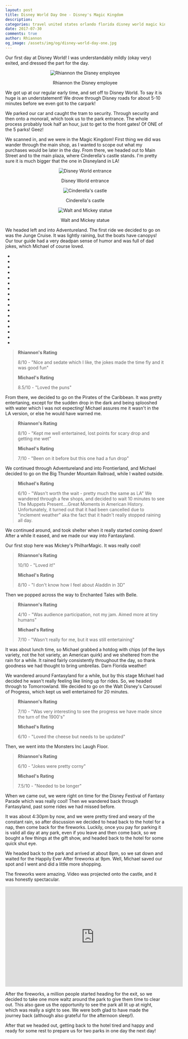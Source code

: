 ```yaml
---
layout: post
title: Disney World Day One - Disney's Magic Kingdom
description:
categories: travel united states orlando florida disney world magic kingdom
date: 2017-07-30
comments: true
author: Rhiannon
og_image: /assets/img/og/disney-world-day-one.jpg
---
```

Our first day at Disney World! I was understandably mildly (okay very) exited, and dressed the part for the day.

<div style="margin-bottom: 10px; text-align: center;">
    <img src="/assets/img/blog/IMG_0781.JPG" alt="Rhiannon the Disney employee">
    <p>Rhiannon the Disney employee</p>
</div>

We got up at our regular early time, and set off to Disney World. To say it is huge is an understatement! We drove through Disney roads for about 5-10 minutes before we even got to the carpark!

We parked our car and caught the tram to security. Through security and then onto a monorail, which took us to the park entrance. The whole process probably took half an hour, just to get to the front gates! Of ONE of the 5 parks! Geez!

We scanned in, and we were in the Magic Kingdom! First thing we did was wander through the main shop, as I wanted to scope out what my purchases would be later in the day. From there, we headed out to Main Street and to the main plaza, where Cinderella's castle stands. I'm pretty sure it is much bigger that the one in Disneyland in LA!

<div style="margin-bottom: 10px; text-align: center;">
    <img src="/assets/img/blog/IMG_0776.jpg" alt="Disney World entrance">
    <p>Disney World entrance</p>
</div>

<div style="margin-bottom: 10px; text-align: center;">
    <img src="/assets/img/blog/IMG_0783.jpg" alt="Cinderella's castle">
    <p>Cinderella's castle</p>
</div>

<div style="margin-bottom: 10px; text-align: center;">
    <img src="/assets/img/blog/IMG_5939.jpg" alt="Walt and Mickey statue">
    <p>Walt and Mickey statue</p>
</div>

We headed left and into Adventureland. The first ride we decided to go on was the Junge Cruise. It was lightly raining, but the boats have canopys! Our tour guide had a very deadpan sense of humor and was full of dad jokes, which Michael of course loved.

<div class="flickerplate" style="margin-bottom: 10px;">
    <ul>
        <li data-background="/assets/img/blog/IMG_5826.jpg"></li>
        <li data-background="/assets/img/blog/IMG_5827.jpg"></li>
        <li data-background="/assets/img/blog/IMG_5828.jpg"></li>
        <li data-background="/assets/img/blog/IMG_5830.jpg"></li>
        <li data-background="/assets/img/blog/IMG_5839.jpg"></li>
        <li data-background="/assets/img/blog/IMG_5842.jpg"></li>
        <li data-background="/assets/img/blog/IMG_5846.jpg"></li>
        <li data-background="/assets/img/blog/IMG_5851.jpg"></li>
        <li data-background="/assets/img/blog/IMG_5856.jpg"></li>
        <li data-background="/assets/img/blog/IMG_5859.jpg"></li>
        <li data-background="/assets/img/blog/IMG_5860.jpg"></li>
        <li data-background="/assets/img/blog/IMG_5863.jpg"></li>
        <li data-background="/assets/img/blog/IMG_5867.jpg"></li>
        <li data-background="/assets/img/blog/IMG_5870.jpg"></li>
        <li data-background="/assets/img/blog/IMG_5873.jpg"></li>
        <li data-background="/assets/img/blog/IMG_5880.jpg"></li>
        <li data-background="/assets/img/blog/IMG_5885.jpg"></li>
    </ul>
</div>

> **Rhiannon's Rating**
>
> 8/10 - "Nice and sedate which I like, the jokes made the time fly and it was good fun"
>
> **Michael's Rating**
>
> 8.5/10 - "Loved the puns"

From there, we decided to go on the Pirates of the Caribbean. It was pretty entertaning, except for the sudden drop in the dark and being splooshed with water which I was not expecting! Michael assures me it wasn't in the LA version, or else he would have warned me.

> **Rhiannon's Rating**
>
> 8/10 - "Kept me well entertained, lost points for scary drop and getting me wet"
>
> **Michael's Rating**
>
> 7/10 - "Been on it before but this one had a fun drop"

We continued through Adventureland and into Frontierland, and Michael decided to go on the Big Thunder Mountain Railroad, while I waited outside.

> **Michael's Rating**
>
> 6/10 - "Wasn't worth the wait - pretty much the same as LA"
We wandered through a few shops, and decided to wait 10 minutes to see The Muppets Present....Great Moments in American History. Unfortunately, it turned out that it had been cancelled due to "inclement weather" aka the fact that it hadn't really stopped raining all day.

We continued around, and took shelter when it really started coming down! After a while it eased, and we made our way into Fantasyland.

Our first stop here was Mickey's PhilharMagic. It was really cool!

> **Rhiannon's Rating**
>
> 10/10 - "Loved it!"
>
> **Michael's Rating**
>
> 8/10 - "I don't know how I feel about Aladdin in 3D"

Then we popped across the way to Enchanted Tales with Belle.

> **Rhiannon's Rating**
>
> 4/10 - "Was audience participation, not my jam. Aimed more at tiny humans"
>
> **Michael's Rating**
>
> 7/10 - "Wasn't really for me, but it was still entertaining"

It was about lunch time, so Michael grabbed a hotdog with chips (of the lays variety, not the hot variety, an American quirk) and we sheltered from the rain for a while. It rained fairly consistently throughout the day, so thank goodness we had thought to bring umbrellas. Darn Florida weather!

We wandered around Fantasyland for a while, but by this stage Michael had decided he wasn't really feeling like lining up for rides. So, we headed through to Tomorrowland.
We decided to go on the Walt Disney's Carousel of Progress, which kept us well entertained for 20 minutes.

> **Rhiannon's Rating**
>
> 7/10 - "Was very interesting to see the progress we have made since the turn of the 1900's"
>
> **Michael's Rating**
>
> 6/10 - "Loved the cheese but needs to be updated"

Then, we went into the Monsters Inc Laugh Floor.

> **Rhiannon's Rating**
>
> 6/10 - "Jokes were pretty corny"
>
> **Michael's Rating**
>
> 7.5/10 - "Needed to be longer"

When we came out, we were right on time for the Disney Festival of Fantasy Parade which was really cool! Then we wandered back through Fantasyland, past some rides we had missed before.

It was about 4:30pm by now, and we were pretty tired and weary of the constant rain, so after discussion we decided to head back to the hotel for a nap, then come back for the fireworks. Luckily, once you pay for parking it is valid all day at any park, even if you leave and then come back, so we bought a few things at the gift show, and headed back to the hotel for some quick shut eye.

We headed back to the park and arrived at about 8pm, so we sat down and waited for the Happily Ever After fireworks at 9pm. Well, Michael saved our spot and I went and did a little more shopping.

The fireworks were amazing. Video was projected onto the castle, and it was honestly spectacular.

<div class="embed-container">
    <iframe src="https://www.facebook.com/plugins/video.php?href=https%3A%2F%2Fwww.facebook.com%2Fmichaeldyrynda%2Fvideos%2F10154827569534849%2F&show_text=0&width=560" width="560" height="315" style="border:none;overflow:hidden; margin: 0 auto;" scrolling="no" frameborder="0" allowTransparency="true" allowFullScreen="true"></iframe>
</div>

After the fireworks, a million people started heading for the exit, so we decided to take one more waltz around the park to give them time to clear out. This also gave us the opportunity to see the park all lit up at night, which was really a sight to see. We were both glad to have made the journey back (although also grateful for the afternoon sleep!).

After that we headed out, getting back to the hotel tired and happy and ready for some rest to prepare us for two parks in one day the next day!
